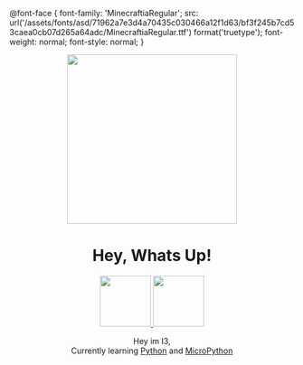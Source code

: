@font-face {
    font-family: 'MinecraftiaRegular';
        src: url('/assets/fonts/asd/71962a7e3d4a70435c030466a12f1d63/bf3f245b7cd53caea0cb07d265a64adc/MinecraftiaRegular.ttf') format('truetype');
    font-weight: normal;
    font-style: normal;
      }
<div id="header" align="center">
    <a href="https://i3mc.eu">
    <img src="https://i.ibb.co/XxLNNqq/Design-ohne-Titel-8-removebg-preview.png" width="300"/>
    </a>
    <h1>Hey, Whats Up!</h1>
</div>
<div id="socials" align="center">
    <a href="https://www.linkedin.com/in/i3-319925213/">
        <img src="https://upload.wikimedia.org/wikipedia/commons/thumb/0/01/LinkedIn_Logo.svg/1200px-LinkedIn_Logo.svg.png" width="90px">
    </a>
    <a href="https://www.instagram.com/nerdy._.tech/">
        <img src="https://upload.wikimedia.org/wikipedia/commons/thumb/2/2a/Instagram_logo.svg/800px-Instagram_logo.svg.png?20160616034027" width="90px">
    </a>
</div>
<div align="center">
<img src="https://komarev.com/ghpvc/?username=i3mc-eu&style=flat-square&color=green" alt=""/>
</div>
<p align="center" font-family="MinecraftiaRegular">Hey im I3, <br> Currently learning <a href="https://www.python.org/">Python</a> and <a href="https://micropython.org/">MicroPython</a> </p>
